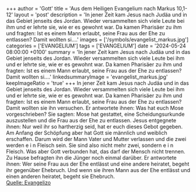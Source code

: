 +++
author = 'Gott'
title = 'Aus dem Heiligen Evangelium nach Markus 10,1-12'
layout = 'post'
description = 'In jener Zeit kam Jesus nach Judäa und in das Gebiet jenseits des Jordan. Wieder versammelten sich viele Leute bei ihm und er lehrte sie, wie er es gewohnt war. Da kamen Pharisäer zu ihm und fragten: Ist es einem Mann erlaubt, seine Frau aus der Ehe zu entlassen? Damit wollten si....'
images = ['/symbols/evangelist_markus.jpg']
categories = ['EVANGELIUM']
tags = ['EVANGELIUM']
date = '2024-05-24 08:00:00 +0100'
summary = 'In jener Zeit kam Jesus nach Judäa und in das Gebiet jenseits des Jordan. Wieder versammelten sich viele Leute bei ihm und er lehrte sie, wie er es gewohnt war. Da kamen Pharisäer zu ihm und fragten: Ist es einem Mann erlaubt, seine Frau aus der Ehe zu entlassen? Damit wollten si....'
linkedsummaryImage = 'evangelist_markus.jpg'
keepImageRatio = 'true'
+++
In jener Zeit kam Jesus nach Judäa und in das Gebiet jenseits des Jordan. Wieder versammelten sich viele Leute bei ihm und er lehrte sie, wie er es gewohnt war.
Da kamen Pharisäer zu ihm und fragten: Ist es einem Mann erlaubt, seine Frau aus der Ehe zu entlassen? Damit wollten sie ihn versuchen.<!--more-->
Er antwortete ihnen: Was hat euch Mose vorgeschrieben?
Sie sagten: Mose hat gestattet, eine Scheidungsurkunde auszustellen und die Frau aus der Ehe zu entlassen.
Jesus entgegnete ihnen: Nur weil ihr so hartherzig seid, hat er euch dieses Gebot gegeben.
Am Anfang der Schöpfung aber hat Gott sie männlich und weiblich erschaffen.
Darum wird der Mann Vater und Mutter verlassen
und die zwei werden e i n Fleisch sein. Sie sind also nicht mehr zwei, sondern e i n Fleisch.
Was aber Gott verbunden hat, das darf der Mensch nicht trennen.
Zu Hause befragten ihn die Jünger noch einmal darüber.
Er antwortete ihnen: Wer seine Frau aus der Ehe entlässt und eine andere heiratet, begeht ihr gegenüber Ehebruch.
Und wenn sie ihren Mann aus der Ehe entlässt und einen anderen heiratet, begeht sie Ehebruch.<br> [Quelle: Evangelizo](https://evangeliumtagfuertag.org/DE/gospel)